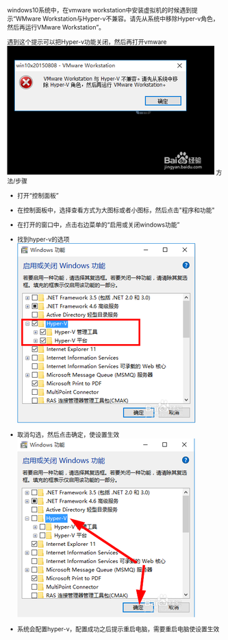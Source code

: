 windows10系统中，在vmware workstation中安装虚拟机的时候遇到提示“WMware Workstation与Hyper-v不兼容。请先从系统中移除Hyper-v角色，然后再运行VMware Workstation”。

遇到这个提示可以把Hyper-v功能关闭，然后再打开vmware  <br>
![image](https://github.com/dwjlw1314/DWJ-PROJECT/raw/master/PictureSource/2.5.1.png)
方法/步骤

* 打开“控制面板”

* 在控制面板中，选择查看方式为大图标或者小图标，然后点击"程序和功能"

* 在打开的窗口中，点击右边菜单的“启用或关闭windows功能”

* 找到hyper-v的选项  <br>
![image](https://github.com/dwjlw1314/DWJ-PROJECT/raw/master/PictureSource/2.5.2.png)

* 取消勾选，然后点击确定，使设置生效  <br>
![image](https://github.com/dwjlw1314/DWJ-PROJECT/raw/master/PictureSource/2.5.3.png)

* 系统会配置hyper-v，配置成功之后提示重启电脑，需要重启电脑使设置生效
